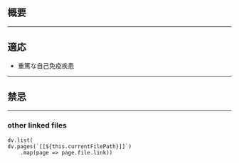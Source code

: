 ## 概要
---
## 適応
- 重篤な自己免疫疾患
---
## 禁忌
---
### other linked files
```dataviewjs
dv.list(
dv.pages(`[[${this.currentFilePath}]]`)
	.map(page => page.file.link))
```
